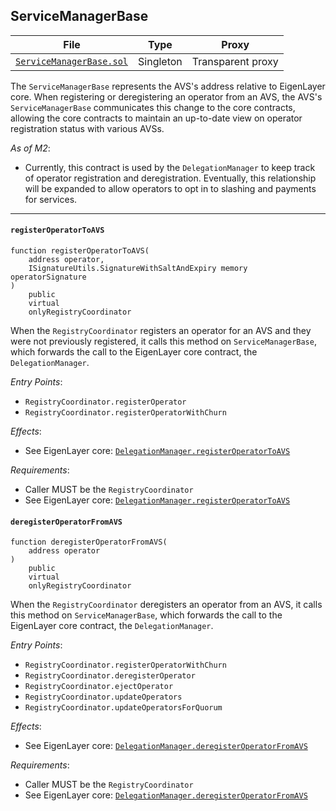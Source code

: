 [core-dmgr-docs]: https://github.com/Layr-Labs/eigenlayer-contracts/blob/m2-mainnet/docs/core/DelegationManager.md
[core-dmgr-register]: https://github.com/Layr-Labs/eigenlayer-contracts/blob/m2-mainnet/docs/core/DelegationManager.md#registeroperatortoavs
[core-dmgr-deregister]: https://github.com/Layr-Labs/eigenlayer-contracts/blob/m2-mainnet/docs/core/DelegationManager.md#deregisteroperatorfromavs

## ServiceManagerBase

| File | Type | Proxy |
| -------- | -------- | -------- |
| [`ServiceManagerBase.sol`](../src/ServiceManagerBase.sol) | Singleton | Transparent proxy |

The `ServiceManagerBase` represents the AVS's address relative to EigenLayer core. When registering or deregistering an operator from an AVS, the AVS's `ServiceManagerBase` communicates this change to the core contracts, allowing the core contracts to maintain an up-to-date view on operator registration status with various AVSs.

*As of M2*:
* Currently, this contract is used by the `DelegationManager` to keep track of operator registration and deregistration. Eventually, this relationship will be expanded to allow operators to opt in to slashing and payments for services.

---    

#### `registerOperatorToAVS`

```solidity
function registerOperatorToAVS(
    address operator,
    ISignatureUtils.SignatureWithSaltAndExpiry memory operatorSignature
) 
    public 
    virtual 
    onlyRegistryCoordinator
```

When the `RegistryCoordinator` registers an operator for an AVS and they were not previously registered, it calls this method on `ServiceManagerBase`, which forwards the call to the EigenLayer core contract, the `DelegationManager`.

*Entry Points*:
* `RegistryCoordinator.registerOperator`
* `RegistryCoordinator.registerOperatorWithChurn`

*Effects*:
* See EigenLayer core: [`DelegationManager.registerOperatorToAVS`][core-dmgr-register]

*Requirements*:
* Caller MUST be the `RegistryCoordinator`
* See EigenLayer core: [`DelegationManager.registerOperatorToAVS`][core-dmgr-register]

#### `deregisterOperatorFromAVS`

```solidity
function deregisterOperatorFromAVS(
    address operator
) 
    public 
    virtual 
    onlyRegistryCoordinator
```

When the `RegistryCoordinator` deregisters an operator from an AVS, it calls this method on `ServiceManagerBase`, which forwards the call to the EigenLayer core contract, the `DelegationManager`.

*Entry Points*:
* `RegistryCoordinator.registerOperatorWithChurn`
* `RegistryCoordinator.deregisterOperator`
* `RegistryCoordinator.ejectOperator`
* `RegistryCoordinator.updateOperators`
* `RegistryCoordinator.updateOperatorsForQuorum`

*Effects*:
* See EigenLayer core: [`DelegationManager.deregisterOperatorFromAVS`][core-dmgr-deregister]

*Requirements*:
* Caller MUST be the `RegistryCoordinator`
* See EigenLayer core: [`DelegationManager.deregisterOperatorFromAVS`][core-dmgr-deregister]